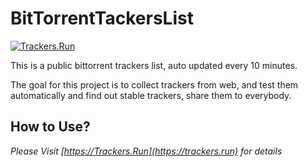 # BitTorrentTackersList

[![Trackers.Run](https://img.shields.io/static/v1?label=TR&message=Trackers.Run&style=flat-square&labelColor=555555&color=83AD98)](https://trackers.run)

This is a public bittorrent trackers list, auto updated every 10 minutes.

The goal for this project is to collect trackers from web, and test them automatically and find out stable trackers, share them to everybody.

## How to Use?

*Please Visit [https://Trackers.Run](https://trackers.run) for details*


